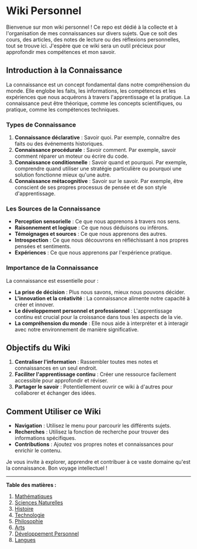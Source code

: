 # Wiki Personnel

Bienvenue sur mon wiki personnel ! Ce repo est dédié à la collecte et à l'organisation de mes connaissances sur divers sujets. Que ce soit des cours, des articles, des notes de lecture ou des réflexions personnelles, tout se trouve ici. J'espère que ce wiki sera un outil précieux pour approfondir mes compétences et mon savoir.

## Introduction à la Connaissance

La connaissance est un concept fondamental dans notre compréhension du monde. Elle englobe les faits, les informations, les compétences et les expériences que nous acquérons à travers l'apprentissage et la pratique. La connaissance peut être théorique, comme les concepts scientifiques, ou pratique, comme les compétences techniques.

### Types de Connaissance

1. **Connaissance déclarative** : Savoir quoi. Par exemple, connaître des faits ou des événements historiques.
2. **Connaissance procédurale** : Savoir comment. Par exemple, savoir comment réparer un moteur ou écrire du code.
3. **Connaissance conditionnelle** : Savoir quand et pourquoi. Par exemple, comprendre quand utiliser une stratégie particulière ou pourquoi une solution fonctionne mieux qu'une autre.
4. **Connaissance métacognitive** : Savoir sur le savoir. Par exemple, être conscient de ses propres processus de pensée et de son style d'apprentissage.

### Les Sources de la Connaissance

- **Perception sensorielle** : Ce que nous apprenons à travers nos sens.
- **Raisonnement et logique** : Ce que nous déduisons ou inférons.
- **Témoignages et sources** : Ce que nous apprenons des autres.
- **Introspection** : Ce que nous découvrons en réfléchissant à nos propres pensées et sentiments.
- **Expériences** : Ce que nous apprenons par l'expérience pratique.

### Importance de la Connaissance

La connaissance est essentielle pour :

- **La prise de décision** : Plus nous savons, mieux nous pouvons décider.
- **L'innovation et la créativité** : La connaissance alimente notre capacité à créer et innover.
- **Le développement personnel et professionnel** : L'apprentissage continu est crucial pour la croissance dans tous les aspects de la vie.
- **La compréhension du monde** : Elle nous aide à interpréter et à interagir avec notre environnement de manière significative.

## Objectifs du Wiki

1. **Centraliser l'information** : Rassembler toutes mes notes et connaissances en un seul endroit.
2. **Faciliter l'apprentissage continu** : Créer une ressource facilement accessible pour approfondir et réviser.
3. **Partager le savoir** : Potentiellement ouvrir ce wiki à d'autres pour collaborer et échanger des idées.

## Comment Utiliser ce Wiki

- **Navigation** : Utilisez le menu pour parcourir les différents sujets.
- **Recherches** : Utilisez la fonction de recherche pour trouver des informations spécifiques.
- **Contributions** : Ajoutez vos propres notes et connaissances pour enrichir le contenu.

Je vous invite à explorer, apprendre et contribuer à ce vaste domaine qu'est la connaissance. Bon voyage intellectuel !

---

**Table des matières :**

1. [Mathématiques](maths.md)
2. [Sciences Naturelles](sciences_naturelles.md)
3. [Histoire](histoire.md)
4. [Technologie](technologie.md)
5. [Philosophie](philosophie.md)
6. [Arts](arts.md)
7. [Développement Personnel](developpement_personnel.md)
8. [Langues](langues.md)